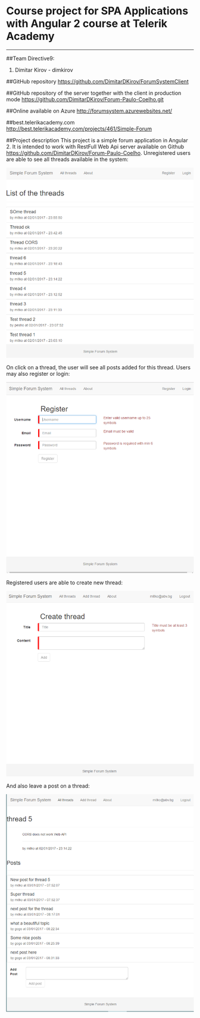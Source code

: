 # Course project for SPA Applications with Angular 2 course at Telerik Academy
----------------------------------

##Team Directive9:

 1. Dimitar Kirov - dimkirov


##GitHub repository
https://github.com/DimitarDKirov/ForumSystemClient

##GitHub repository of the server together with the client in production mode
https://github.com/DimitarDKirov/Forum-Paulo-Coelho.git

##Online available on Azure
http://forumsystem.azurewebsites.net/

##best.telerikacademy.com
http://best.telerikacademy.com/projects/461/Simple-Forum

##Project description
This project is a simple forum application in Angular 2. It is intended to work with RestFull Web Api server available on Github https://github.com/DimitarDKirov/Forum-Paulo-Coelho.
Unregistered users are able to see all threads available in the system:

![threads](./images/threads.PNG)

On click on a thread, the user will see all posts added for this thread.
Users may also register or login:

![register](./images/register.PNG)

Registered users are able to create new thread:

![addThread](./images/addThread.PNG)

And also leave a post on a thread:

![addPost](./images/addPost.PNG)